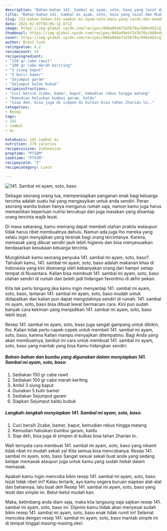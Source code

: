```yaml
---
description: "Bahan-bahan 141. Sambal mi ayam, soto, baso yang lezat dan Mudah Dibuat"
title: "Bahan-bahan 141. Sambal mi ayam, soto, baso yang lezat dan Mudah Dibuat"
slug: 132-bahan-bahan-141-sambal-mi-ayam-soto-baso-yang-lezat-dan-mudah-dibuat
date: 2021-02-07T03:05:32.671Z
image: https://img-global.cpcdn.com/recipes/068a09ebf2d3b70a/680x482cq70/141-sambal-mi-ayam-soto-baso-foto-resep-utama.jpg
thumbnail: https://img-global.cpcdn.com/recipes/068a09ebf2d3b70a/680x482cq70/141-sambal-mi-ayam-soto-baso-foto-resep-utama.jpg
cover: https://img-global.cpcdn.com/recipes/068a09ebf2d3b70a/680x482cq70/141-sambal-mi-ayam-soto-baso-foto-resep-utama.jpg
author: Brent Cook
ratingvalue: 4.2
reviewcount: 14
recipeingredient:
- "150 gr cabe rawit"
- "100 gr cabe merah keriting"
- "3 siung baput"
- "5 butir bamer"
- "Sejumput garam"
- "Sejumput kaldu bubuk"
recipeinstructions:
- "Cuci bersih 2cabe, bamer, baput, kemudian rebus hingga matang"
- "Kemudian haluskan bumbui garam, kaldu"
- "Siap deh, bisa juga di simpen di kulkas bisa tahan 2harian lo.."
categories:
- Resep
tags:
- 141
- sambal
- mi

katakunci: 141 sambal mi 
nutrition: 279 calories
recipecuisine: Indonesian
preptime: "PT16M"
cooktime: "PT43M"
recipeyield: "2"
recipecategory: Lunch

---
```



![141. Sambal mi ayam, soto, baso](https://img-global.cpcdn.com/recipes/068a09ebf2d3b70a/680x482cq70/141-sambal-mi-ayam-soto-baso-foto-resep-utama.jpg)

Sebagai seorang orang tua, mempersiapkan panganan enak bagi keluarga tercinta adalah suatu hal yang mengasyikan untuk anda sendiri. Peran seorang  wanita bukan hanya mengurus rumah saja, namun kamu juga harus memastikan keperluan nutrisi tercukupi dan juga masakan yang disantap orang tercinta wajib lezat.

Di masa  sekarang, kamu memang dapat membeli olahan praktis walaupun tidak harus ribet membuatnya dahulu. Namun ada juga lho mereka yang selalu ingin menyajikan yang terenak bagi orang tercintanya. Karena, memasak yang dibuat sendiri jauh lebih higienis dan bisa menyesuaikan berdasarkan kesukaan keluarga tercinta. 



Mungkinkah kamu seorang penyuka 141. sambal mi ayam, soto, baso?. Tahukah kamu, 141. sambal mi ayam, soto, baso adalah makanan khas di Indonesia yang kini disenangi oleh kebanyakan orang dari hampir setiap tempat di Nusantara. Kalian bisa membuat 141. sambal mi ayam, soto, baso olahan sendiri di rumah dan boleh jadi hidangan favoritmu di akhir pekan.

Kita tak perlu bingung jika kamu ingin menyantap 141. sambal mi ayam, soto, baso, lantaran 141. sambal mi ayam, soto, baso mudah untuk didapatkan dan kalian pun dapat mengolahnya sendiri di rumah. 141. sambal mi ayam, soto, baso bisa dibuat lewat bermacam cara. Kini pun sudah banyak cara kekinian yang menjadikan 141. sambal mi ayam, soto, baso lebih lezat.

Resep 141. sambal mi ayam, soto, baso juga sangat gampang untuk dibikin, lho. Kalian tidak perlu capek-capek untuk membeli 141. sambal mi ayam, soto, baso, karena Kalian mampu menyajikan ditempatmu. Bagi Anda yang akan membuatnya, berikut ini cara untuk membuat 141. sambal mi ayam, soto, baso yang mantab yang bisa Kamu hidangkan sendiri.

<!--inarticleads1-->

##### Bahan-bahan dan bumbu yang digunakan dalam menyiapkan 141. Sambal mi ayam, soto, baso:

1. Sediakan 150 gr cabe rawit
1. Sediakan 100 gr cabe merah keriting
1. Ambil 3 siung baput
1. Gunakan 5 butir bamer
1. Sediakan Sejumput garam
1. Siapkan Sejumput kaldu bubuk




<!--inarticleads2-->

##### Langkah-langkah menyiapkan 141. Sambal mi ayam, soto, baso:

1. Cuci bersih 2cabe, bamer, baput, kemudian rebus hingga matang
1. Kemudian haluskan bumbui garam, kaldu
1. Siap deh, bisa juga di simpen di kulkas bisa tahan 2harian lo..




Wah ternyata cara membuat 141. sambal mi ayam, soto, baso yang nikamt tidak ribet ini mudah sekali ya! Kita semua bisa mencobanya. Resep 141. sambal mi ayam, soto, baso Sangat sesuai sekali buat anda yang sedang belajar memasak ataupun juga untuk kamu yang sudah hebat dalam memasak.

Apakah kamu ingin mencoba bikin resep 141. sambal mi ayam, soto, baso lezat tidak ribet ini? Kalau tertarik, ayo kamu segera buruan siapkan alat-alat dan bahannya, lalu buat deh Resep 141. sambal mi ayam, soto, baso yang lezat dan simple ini. Betul-betul mudah kan. 

Maka, ketimbang anda diam saja, maka kita langsung saja sajikan resep 141. sambal mi ayam, soto, baso ini. Dijamin kamu tiidak akan menyesal sudah bikin resep 141. sambal mi ayam, soto, baso enak tidak rumit ini! Selamat mencoba dengan resep 141. sambal mi ayam, soto, baso mantab simple ini di tempat tinggal masing-masing,oke!.

